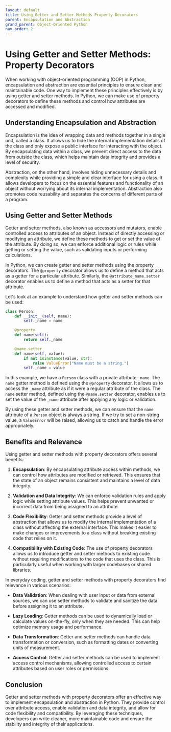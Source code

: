```yaml
---
layout: default
title: Using Getter and Setter Methods Property Decorators
parent: Encapsulation and Abstraction
grand_parent: Object-Oriented Python
nav_order: 2
---
```

# Using Getter and Setter Methods: Property Decorators

When working with object-oriented programming (OOP) in Python, encapsulation and abstraction are essential principles to ensure clean and maintainable code. One way to implement these principles effectively is by using getter and setter methods. In Python, we can make use of property decorators to define these methods and control how attributes are accessed and modified.

## Understanding Encapsulation and Abstraction

Encapsulation is the idea of wrapping data and methods together in a single unit, called a class. It allows us to hide the internal implementation details of the class and only expose a public interface for interacting with the object. By encapsulating data within a class, we prevent direct access to the data from outside the class, which helps maintain data integrity and provides a level of security.

Abstraction, on the other hand, involves hiding unnecessary details and complexity while providing a simple and clear interface for using a class. It allows developers to focus on the essential features and functionality of an object without worrying about its internal implementation. Abstraction also promotes code reusability and separates the concerns of different parts of a program.

## Using Getter and Setter Methods

Getter and setter methods, also known as accessors and mutators, enable controlled access to attributes of an object. Instead of directly accessing or modifying an attribute, we define these methods to get or set the value of the attribute. By doing so, we can enforce additional logic or rules while getting or setting the value, such as validating inputs or performing calculations.

In Python, we can create getter and setter methods using the property decorators. The `@property` decorator allows us to define a method that acts as a getter for a particular attribute. Similarly, the `@attribute_name.setter` decorator enables us to define a method that acts as a setter for that attribute.

Let's look at an example to understand how getter and setter methods can be used:

```python
class Person:
    def __init__(self, name):
        self._name = name

    @property
    def name(self):
        return self._name

    @name.setter
    def name(self, value):
        if not isinstance(value, str):
            raise ValueError("Name must be a string.")
        self._name = value
```

In this example, we have a `Person` class with a private attribute `_name`. The `name` getter method is defined using the `@property` decorator. It allows us to access the `_name` attribute as if it were a regular attribute of the class. The `name` setter method, defined using the `@name.setter` decorator, enables us to set the value of the `_name` attribute after applying any logic or validation.

By using these getter and setter methods, we can ensure that the `name` attribute of a `Person` object is always a string. If we try to set a non-string value, a `ValueError` will be raised, allowing us to catch and handle the error appropriately.

## Benefits and Relevance

Using getter and setter methods with property decorators offers several benefits:

1. **Encapsulation**: By encapsulating attribute access within methods, we can control how attributes are modified or retrieved. This ensures that the state of an object remains consistent and maintains a level of data integrity.

2. **Validation and Data Integrity**: We can enforce validation rules and apply logic while setting attribute values. This helps prevent unwanted or incorrect data from being assigned to an attribute.

3. **Code Flexibility**: Getter and setter methods provide a level of abstraction that allows us to modify the internal implementation of a class without affecting the external interface. This makes it easier to make changes or improvements to a class without breaking existing code that relies on it.

4. **Compatibility with Existing Code**: The use of property decorators allows us to introduce getter and setter methods to existing code without requiring modifications to the code that uses the class. This is particularly useful when working with larger codebases or shared libraries.

In everyday coding, getter and setter methods with property decorators find relevance in various scenarios:

- **Data Validation**: When dealing with user input or data from external sources, we can use setter methods to validate and sanitize the data before assigning it to an attribute.

- **Lazy Loading**: Getter methods can be used to dynamically load or calculate values on-the-fly, only when they are needed. This can help optimize memory usage and performance.

- **Data Transformation**: Getter and setter methods can handle data transformation or conversion, such as formatting dates or converting units of measurement.

- **Access Control**: Getter and setter methods can be used to implement access control mechanisms, allowing controlled access to certain attributes based on user roles or permissions.

## Conclusion

Getter and setter methods with property decorators offer an effective way to implement encapsulation and abstraction in Python. They provide control over attribute access, enable validation and data integrity, and allow for code flexibility and compatibility. By leveraging these techniques, developers can write cleaner, more maintainable code and ensure the stability and integrity of their applications.